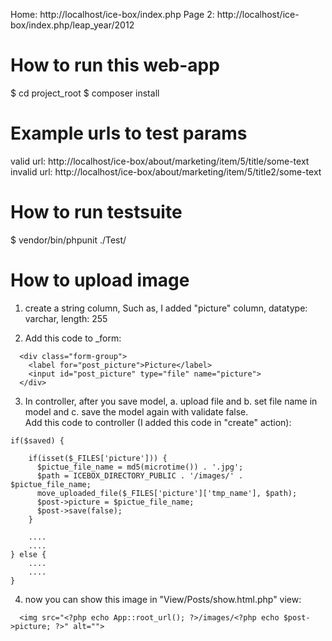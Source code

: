 Home: http://localhost/ice-box/index.php
Page 2: http://localhost/ice-box/index.php/leap_year/2012

# How to run this web-app

$ cd project_root
$ composer install

# Example urls to test params

valid url: http://localhost/ice-box/about/marketing/item/5/title/some-text
invalid url: http://localhost/ice-box/about/marketing/item/5/title2/some-text


# How to run testsuite

$ vendor/bin/phpunit ./Test/

# How to upload image

 1. create a string column, Such as, I added "picture" column, datatype: varchar, length: 255 <br>

 2. Add this code to _form: <br>

 ```
   <div class="form-group">
     <label for="post_picture">Picture</label>
     <input id="post_picture" type="file" name="picture">
   </div>
```

3. In controller, after you save model, a. upload file and b. set file name in model and c. save the model again with validate false. <br>
   Add this code to controller (I added this code in "create" action):

```
if($saved) {

    if(isset($_FILES['picture'])) {
      $pictue_file_name = md5(microtime()) . '.jpg';
      $path = ICEBOX_DIRECTORY_PUBLIC . '/images/' . $pictue_file_name;
      move_uploaded_file($_FILES['picture']['tmp_name'], $path);
      $post->picture = $pictue_file_name;
      $post->save(false);
    }

    ....
    ....
} else {
    ....
    ....
}
```

4. now you can show this image in "View/Posts/show.html.php" view:

```
  <img src="<?php echo App::root_url(); ?>/images/<?php echo $post->picture; ?>" alt="">
```
